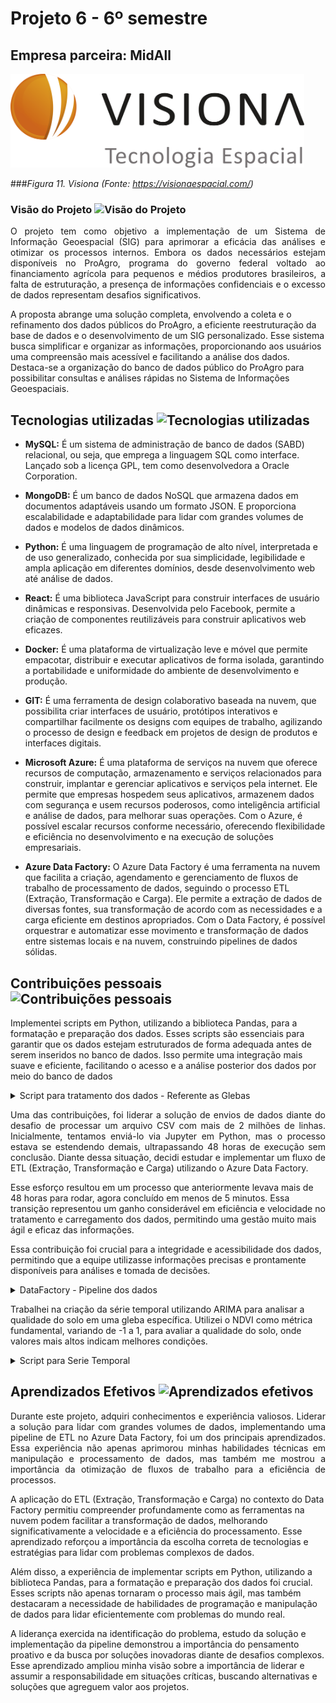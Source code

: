 # Projeto 6 - 6º semestre
## Empresa parceira: MidAll 

<img src="https://github.com/TechVisionn/tech-parent/blob/main/docs/Images/Logo_Visiona.png" height="150"/>


###*Figura 11. Visiona (Fonte: https://visionaespacial.com/)*

### Visão do Projeto ![Visão do Projeto](https://img.shields.io/badge/-Visão%20Do%20Projeto-blue)

<p align="justify">
O projeto tem como objetivo a implementação de um Sistema de Informação Geoespacial (SIG) para aprimorar a eficácia das análises e otimizar os processos internos. Embora os dados necessários estejam disponíveis no ProAgro, programa do governo federal voltado ao financiamento agrícola para pequenos e médios produtores brasileiros, a falta de estruturação, a presença de informações confidenciais e o excesso de dados representam desafios significativos.

A proposta abrange uma solução completa, envolvendo a coleta e o refinamento dos dados públicos do ProAgro, a eficiente reestruturação da base de dados e o desenvolvimento de um SIG personalizado. Esse sistema busca simplificar e organizar as informações, proporcionando aos usuários uma compreensão mais acessível e facilitando a análise dos dados. Destaca-se a organização do banco de dados público do ProAgro para possibilitar consultas e análises rápidas no Sistema de Informações Geoespaciais.
</p>


## Tecnologias utilizadas ![Tecnologias utilizadas](https://img.shields.io/badge/-Tecnologias%20Utilizadas-blue)

- **MySQL:**
  É um sistema de administração de banco de dados (SABD) relacional, ou seja, que emprega a linguagem SQL como interface. Lançado sob a licença GPL, tem como desenvolvedora a Oracle Corporation.

- **MongoDB:**
  É um banco de dados NoSQL que armazena dados em documentos adaptáveis usando um formato JSON. E proporciona escalabilidade e adaptabilidade para lidar com grandes volumes de dados e modelos de dados dinâmicos.

- **Python:**
  É uma linguagem de programação de alto nível, interpretada e de uso generalizado, conhecida por sua simplicidade, legibilidade e ampla aplicação em diferentes domínios, desde desenvolvimento web até análise de dados.

- **React:**
  É uma biblioteca JavaScript para construir interfaces de usuário dinâmicas e responsivas. Desenvolvida pelo Facebook, permite a criação de componentes reutilizáveis para construir aplicativos web eficazes.

- **Docker:**
  É uma plataforma de virtualização leve e móvel que permite empacotar, distribuir e executar aplicativos de forma isolada, garantindo a portabilidade e uniformidade do ambiente de desenvolvimento e produção.

- **GIT:**
  É uma ferramenta de design colaborativo baseada na nuvem, que possibilita criar interfaces de usuário, protótipos interativos e compartilhar facilmente os designs com equipes de trabalho, agilizando o processo de design e feedback em projetos de design de produtos e interfaces digitais.

- **Microsoft Azure:**
  É uma plataforma de serviços na nuvem que oferece recursos de computação, armazenamento e serviços relacionados para construir, implantar e gerenciar aplicativos e serviços pela internet. Ele permite que empresas hospedem seus aplicativos, armazenem dados com segurança e usem recursos poderosos, como inteligência artificial e análise de dados, para melhorar suas operações. Com o Azure, é possível escalar recursos conforme necessário, oferecendo flexibilidade e eficiência no desenvolvimento e na execução de soluções empresariais.

- **Azure Data Factory:**
  O Azure Data Factory é uma ferramenta na nuvem que facilita a criação, agendamento e gerenciamento de fluxos de trabalho de processamento de dados, seguindo o processo ETL (Extração, Transformação e Carga). Ele permite a extração de dados de diversas fontes, sua transformação de acordo com as necessidades e a carga eficiente em destinos apropriados. Com o Data Factory, é possível orquestrar e automatizar esse movimento e transformação de dados entre sistemas locais e na nuvem, construindo pipelines de dados sólidas.


## Contribuições pessoais ![Contribuições pessoais](https://img.shields.io/badge/-Contribui%C3%A7%C3%B5es%20Pessoais-blue)

Implementei scripts em Python, utilizando a biblioteca Pandas, para a formatação e preparação dos dados. Esses scripts são essenciais para garantir que os dados estejam estruturados de forma adequada antes de serem inseridos no banco de dados. Isso permite uma integração mais suave e eficiente, facilitando o acesso e a análise posterior dos dados por meio do banco de dados

 <details>

<summary>Script para tratamento dos dados - Referente as Glebas</summary>
 
 ```py

    import pandas as pd

    # Carregue os dados do CSV
    csv_file_path = r"C:\Users\Gabriel\Documents\Faculdade\6-Semestre\API\03_TABS_COMP_BASICAS_OPERACOES_CREDITO_RURAL_PROAGRO_RECURSOS_PUB\Glebas.csv"
    df = pd.read_csv(csv_file_path)

    # Função para trocar vírgula por ponto em uma série
    def replace_commas_with_points(series):
        return series.str.replace(',', '.')

    # Aplicando a função aos valores de VL_LATITUDE e VL_LONGITUDE
    df['VL_LATITUDE'] = replace_commas_with_points(df['VL_LATITUDE'])
    df['VL_LONGITUDE'] = replace_commas_with_points(df['VL_LONGITUDE'])

    # Agrupe os dados por 'NU_IDENTIFICADOR' e aplique a função de formatação
    def format_coordinates(group):
        x_values = group['VL_LATITUDE'].tolist()
        y_values = group['VL_LONGITUDE'].tolist()

        # Intercalar os valores de X e Y e juntá-los com vírgulas
        coordinates = [f'{x} {y}' for x, y in zip(x_values, y_values)]

        # Juntar as coordenadas com vírgulas e espaço e retornar como uma string
        return ', '.join(coordinates)

    # Aplicar a função de formatação apenas para a coluna 'NU_IDENTIFICADOR'
    df['VL_VERTICES'] = df.groupby('NU_IDENTIFICADOR').apply(format_coordinates).reset_index(level=0, drop=True)

    # Preencher os valores NaN em 'VL_VERTICES' com base no 'NU_IDENTIFICADOR'
    df['VL_VERTICES'] = df.groupby('NU_IDENTIFICADOR')['VL_VERTICES'].transform('first')

    # Verificar se cada REF_BACEN tem apenas um NU_IDENTIFICADOR
    ref_bacen_identificador_count = df.groupby('REF_BACEN')['NU_IDENTIFICADOR'].nunique()
    invalid_ref_bacen = ref_bacen_identificador_count[ref_bacen_identificador_count != 1].index.tolist()

    if len(invalid_ref_bacen) > 0:
        print(f"REF_BACEN(s) com mais de um NU_IDENTIFICADOR: {', '.join(map(str, invalid_ref_bacen))}")
    else:
        print("Todas as REF_BACEN têm apenas um NU_IDENTIFICADOR")

    # Exiba o DataFrame
    result = df[['REF_BACEN', 'NU_ORDEM', 'NU_IDENTIFICADOR', 'VL_VERTICES']]
    print(result)

    # Salvar o DataFrame resultante em um arquivo CSV
    resultado_csv = r"C:\Users\Gabriel\Documents\Faculdade\6-Semestre\API\new_result.csv"
    result.to_csv(resultado_csv, index=False)
    print(f"Resultado salvo em {resultado_csv}")
    
 ```
 
 </details> 

<p align="justify">
Uma das contribuições, foi liderar a solução de envios de dados diante do desafio de processar um arquivo CSV com mais de 2 milhões de linhas. Inicialmente, tentamos enviá-lo via Jupyter em Python, mas o processo estava se estendendo demais, ultrapassando 48 horas de execução sem conclusão. Diante dessa situação, decidi estudar e implementar um fluxo de ETL (Extração, Transformação e Carga) utilizando o Azure Data Factory. 

Esse esforço resultou em um processo que anteriormente levava mais de 48 horas para rodar, agora concluído em menos de 5 minutos. Essa transição representou um ganho considerável em eficiência e velocidade no tratamento e carregamento dos dados, permitindo uma gestão muito mais ágil e eficaz das informações.

Essa contribuição foi crucial para a integridade e acessibilidade dos dados, permitindo que a equipe utilizasse informações precisas e prontamente disponíveis para análises e tomada de decisões.</p>

  <details> <summary>DataFactory - Pipeline dos dados</summary>
    <img alt="01" src="https://github.com/gabrieljssantos/bertoti/assets/48994698/2d2c128f-6ae5-412c-aa00-ca48ac5441c7" width="70%" height="70%">
    <img alt="02" src="https://github.com/gabrieljssantos/bertoti/assets/48994698/3d1eff59-382f-4241-82b3-8cb76a1c963e" width="70%" height="70%">
    <img alt="03" src="https://github.com/gabrieljssantos/bertoti/assets/48994698/2c6252eb-8d32-48a2-889e-a18750fce819" width="70%" height="70%">
    <img alt="04" src="https://github.com/gabrieljssantos/bertoti/assets/48994698/399374ef-a914-4b68-bb33-d00d1bf1006f" width="40%" height="35%">
    <img alt="05" src="https://github.com/gabrieljssantos/bertoti/assets/48994698/020ea32f-00f6-4292-9c62-95f2d0eae1d2" width="40%" height="35%">
  </details>

Trabalhei na criação da série temporal utilizando ARIMA para analisar a qualidade do solo em uma gleba específica. Utilizei o NDVI como métrica fundamental, variando de -1 a 1, para avaliar a qualidade do solo, onde valores mais altos indicam melhores condições. 

 <details>

<summary>Script para Serie Temporal</summary>
 
 ```py

 
import json
import pandas as pd
import matplotlib.pyplot as plt
from statsmodels.tsa.arima.model import ARIMA
from sklearn.metrics import mean_squared_error, mean_absolute_error
import numpy as np

with open('/content/resultado7.txt', 'r') as file:
    data = json.load(file)

dates = pd.to_datetime(data["Dado Bruto"]["Modis"]["Data"])
ndvi_values = data["Dado Bruto"]["Modis"]["NDVI"]

df = pd.DataFrame({'Data': dates, 'NDVI': ndvi_values})

df = df.sort_values(by='Data')

# Dividir os dados em conjuntos de treinamento e teste
split_index = int(0.75 * len(df))
train_data = df.iloc[:split_index]
test_data = df.iloc[split_index:]

# Ajustar o modelo ARIMA com os dados de treinamento
model = ARIMA(train_data['NDVI'], order=(10, 2, 2))  # Ordem (p, d, q)
model_fit = model.fit()

forecast = model_fit.forecast(steps=len(test_data))

mae = mean_absolute_error(test_data['NDVI'], forecast)
rmse = np.sqrt(mean_squared_error(test_data['NDVI'], forecast))
r2 = 1 - (sum((test_data['NDVI'] - forecast) ** 2) / sum((test_data['NDVI'] - np.mean(test_data['NDVI'])) ** 2))

print(f"MAE: {mae:.2f}")
print(f"RMSE: {rmse:.2f}")
print(f"R2: {r2:.2f}")

plt.figure(figsize=(14, 6))
plt.plot(df['Data'], df['NDVI'], label='NDVI (Real)')
plt.plot(test_data['Data'], forecast, label='NDVI (Previsto)', linestyle='dashed', color='orange')
plt.title('Série Temporal do NDVI com Previsões do ARIMA')
plt.xlabel('Data')
plt.ylabel('NDVI')
plt.legend()
plt.grid(True)

for i, row in test_data.iterrows():
    plt.annotate(f'{row["NDVI"]:.2f}', (row['Data'], row['NDVI']), textcoords="offset points", xytext=(0, 10), ha='center')

plt.savefig('grafico_ndvi_7.png')

# Salvar os resultados da série temporal em um arquivo JSON
resultados_serie_temporal = {
    'MAE': mae,
    'RMSE': rmse,
    'R2': r2,
    'Previsao': list(forecast),
    'DataTeste': list(test_data['Data'].astype(str)),  # Convertendo as datas para strings
    'NDVIReal': list(test_data['NDVI'])
}

with open('/content/resultados_serie_temporal3.json', 'w') as json_file:
    json.dump(resultados_serie_temporal, json_file)

# Exibir o gráfico
plt.tight_layout()
plt.show()
    
 ```

<img alt="arima" src="https://github.com/gabrieljssantos/bertoti/assets/48994698/db5d7ee3-65de-4481-8eb2-c2e9c5c1a9e8" width="70%" height="70%">


 </details> 

## Aprendizados Efetivos ![Aprendizados efetivos](https://img.shields.io/badge/-Aprendizados%20Efetivos-blue)

<p align="justify">
Durante este projeto, adquiri conhecimentos e experiência valiosos. Liderar a solução para lidar com grandes volumes de dados, implementando uma pipeline de ETL no Azure Data Factory, foi um dos principais aprendizados. Essa experiência não apenas aprimorou minhas habilidades técnicas em manipulação e processamento de dados, mas também me mostrou a importância da otimização de fluxos de trabalho para a eficiência de processos.

A aplicação do ETL (Extração, Transformação e Carga) no contexto do Data Factory permitiu compreender profundamente como as ferramentas na nuvem podem facilitar a transformação de dados, melhorando significativamente a velocidade e a eficiência do processamento. Esse aprendizado reforçou a importância da escolha correta de tecnologias e estratégias para lidar com problemas complexos de dados.

Além disso, a experiência de implementar scripts em Python, utilizando a biblioteca Pandas, para a formatação e preparação dos dados foi crucial. Esses scripts não apenas tornaram o processo mais ágil, mas também destacaram a necessidade de habilidades de programação e manipulação de dados para lidar eficientemente com problemas do mundo real.

A liderança exercida na identificação do problema, estudo da solução e implementação da pipeline demonstrou a importância do pensamento proativo e da busca por soluções inovadoras diante de desafios complexos. Esse aprendizado ampliou minha visão sobre a importância de liderar e assumir a responsabilidade em situações críticas, buscando alternativas e soluções que agreguem valor aos projetos.
</p>
